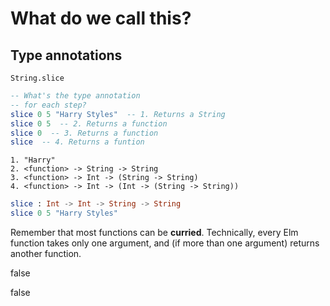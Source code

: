 <!-- Front of card ===========================================================

    Simple Card Data

    - Type:
        What's the answer?
        A simple question->answer card;
        we're asking the question: "what does this code do?", e.g:

        - A function with an output you have to guess.
        - A class with a method that you need to call.

    - Docs:
        http://tinyurl.com/anki-simple-card

    - Key:
        ★ Required
        ☆ Optional (recommended)
        ✎ Optional (notes, markdown)
        ⤷ Field Type

    - Notes:
        View compiled file in your text editor or a Chrome-type browser.
        The `## H2` titles represent Anki text fields, with the contents below.

========================================================================== -->


<!-- -------------------------------------------------------------------------
    ★ Title

    ⤷ `string` (auto wrapped with a `H1` tag)
-------------------------------------------------------------------------- -->
# What do we call this?


<!-- -------------------------------------------------------------------------
    ☆ Subtitle

    ⤷ `string` (auto wrapped with a `H2` tag)
-------------------------------------------------------------------------- -->
## Type annotations


<!-- -------------------------------------------------------------------------
    ☆ Syntax (inline code)

    ⤷ `code string` (auto wrapped with <p><code> tag)
-------------------------------------------------------------------------- -->
`String.slice`


<!-- -------------------------------------------------------------------------
    ★ Sample (code block or image)

    ⤷ `pre block | image`

      | Requires `markdown` fenced code block;

      A markdown fenced code block that will compile to our highlighted
      code with Pandoc. What does this code do?
-------------------------------------------------------------------------- -->
```elm
-- What's the type annotation
-- for each step?
slice 0 5 "Harry Styles"  -- 1. Returns a String
slice 0 5  -- 2. Returns a function
slice 0  -- 3. Returns a function
slice  -- 4. Returns a funtion
```


<!-- Back of card ======================================================== -->


<!-- -------------------------------------------------------------------------
    ★ Key point (code block or image)

    ⤷ `pre block | image`

      | Requires `markdown` fenced code block;

      A markdown fenced code block that will compile to our highlighted
      code with Pandoc. The output or answer to the above question.
-------------------------------------------------------------------------- -->
```terminal
1. "Harry"
2. <function> -> String -> String
3. <function> -> Int -> (String -> String)
4. <function> -> Int -> (Int -> (String -> String))
```
```elm
slice : Int -> Int -> String -> String
slice 0 5 "Harry Styles"
```


<!-- -------------------------------------------------------------------------
    ★ Key point notes

    ⤷ `rich html`
-------------------------------------------------------------------------- -->
Remember that most functions can be **curried**. Technically, every Elm function takes only one argument, and (if more than one argument) returns another function.


<!-- -------------------------------------------------------------------------
    ✎ Other notes

    ⤷ `rich html`
-------------------------------------------------------------------------- -->
false


<!-- -------------------------------------------------------------------------
    ✎ Markdown

    ⤷ `raw text`

      Do not add the compiled HTML to your card, rather, use the raw text
      Markdown fenced code block. This makes for easier editing of a card
      later on.

      Warning: may increase card file size
        @ https://github.com/badlydrawnrob/anki/issues/116
-------------------------------------------------------------------------- -->
false
